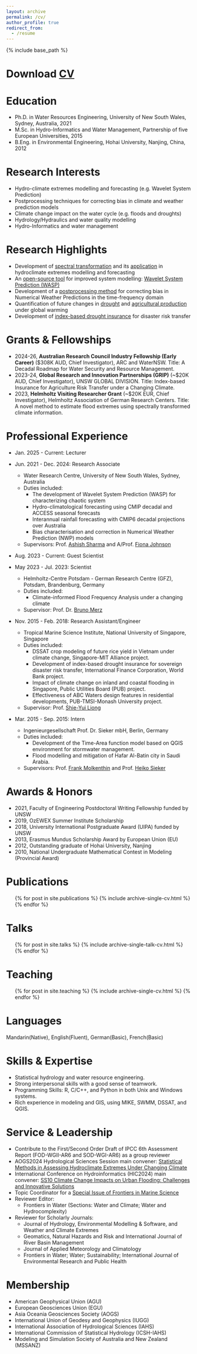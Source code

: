 ```yaml
---
layout: archive
permalink: /cv/
author_profile: true
redirect_from:
  - /resume
---
```


{% include base_path %}

Download [CV](http://zejiang-unsw.github.io/files/CV_ZeJIANG.pdf)
======

Education
======
* Ph.D. in Water Resources Engineering, University of New South Wales, Sydney, Australia, 2021
* M.Sc. in Hydro-Informatics and Water Management, Partnership of five European Universities, 2015
* B.Eng. in Environmental Engineering, Hohai University, Nanjing, China, 2012

Research Interests
======
* Hydro-climate extremes modelling and forecasting (e.g. Wavelet System Prediction)
* Postprocessing techniques for correcting bias in climate and weather prediction models
* Climate change impact on the water cycle (e.g. floods and droughts)
* Hydrology/Hydraulics and water quality modelling
* Hydro-Informatics and water management

Research Highlights
======
* Development of [spectral transformation](https://doi.org/10.1029/2019WR026962) and its [application](https://doi.org/10.1016/j.jhydrol.2021.126816) in hydroclimate extremes modelling and forecasting
* An [open-source tool](https://cran.r-project.org/web/packages/WASP/index.html) for improved system modelling: [Wavelet System Prediction (WASP)](https://doi.org/10.1016/j.envsoft.2020.104907)
* Development of a [postprocessing method](https://doi.org/10.1175/MWR-D-22-0217.1) for correcting bias in Numerical Weather Predictions in the time-frequency domain
* Quantification of future changes in [drought](https://doi.org/10.1029/2022EF003350) and [agricultural production](https://doi.org/10.1007/s00704-018-2617-z) under global warming
* Development of [index-based drought insurance](https://doi.org/10.1108/AFR-02-2020-0020) for disaster risk transfer

Grants & Fellowships
======
* 2024-26, **Australian Research Council Industry Fellowship (Early Career)**  ($308K AUD, Chief Investigator), ARC and WaterNSW. Title: A Decadal Roadmap for Water Security and Resource Management.
* 2023-24, **Global Research and Innovation Partnerships (GRIP)** (~$20K AUD, Chief Investigator), UNSW GLOBAL DIVISION. Title: Index-based Insurance for Agriculture Risk Transfer under a Changing Climate. 
* 2023, **Helmholtz Visiting Researcher Grant** (~$20K EUR, Chief Investigator), Helmholtz Association of German Research Centers. Title: A novel method to estimate flood extremes using spectrally transformed climate information.

Professional Experience
======
* Jan. 2025 - Current: Lecturer
* Jun. 2021 - Dec. 2024: Research Associate
  * Water Research Centre, University of New South Wales, Sydney, Australia
  * Duties included: 
	+ The development of Wavelet System Prediction (WASP) for characterizing chaotic system
    + Hydro-climatological forecasting using CMIP decadal and ACCESS seasonal forecasts
    + Interannual rainfall forecasting with CMIP6 decadal projections over Australia
    + Bias characterisation and correction in Numerical Weather Prediction (NWP) models
  * Supervisors: Prof. [Ashish Sharma](https://scholar.google.com.au/citations?user=C_9ndbcAAAAJ&hl=en) and A/Prof. [Fiona Johnson](https://scholar.google.com.au/citations?user=PYu5v4YAAAAJ&hl=en)

* Aug. 2023 - Current: Guest Scientist
* May 2023 - Jul. 2023: Scientist
  * Helmholtz-Centre Potsdam - German Research Centre (GFZ), Potsdam, Brandenburg, Germany
  * Duties included: 
	+ Climate-informed Flood Frequency Analysis under a changing climate
  * Supervisor: Prof. Dr. [Bruno Merz](https://www.gfz-potsdam.de/en/staff/bruno.merz/sec44)

* Nov. 2015 - Feb. 2018: Research Assistant/Engineer
  * Tropical Marine Science Institute, National University of Singapore, Singapore
  * Duties included: 
	+ DSSAT crop modeling of future rice yield in Vietnam under climate change, Singapore-MIT Alliance project.
	+ Development of index-based drought insurance for sovereign disaster risk transfer, International Finance Corporation, World Bank project. 
	+ Impact of climate change on inland and coastal flooding in Singapore, Public Utilities Board (PUB) project.
	+ Effectiveness of ABC Waters design features in residential developments, PUB-TMSI-Monash University project.
  * Supervisor: Prof. [Shie-Yui Liong](https://scholar.google.com.au/citations?user=PvpaEVUAAAAJ&hl=en)

* Mar. 2015 - Sep. 2015: Intern
  * Ingenieurgesellschaft Prof. Dr. Sieker mbH, Berlin, Germany
  * Duties included:
    + Development of the Time-Area function model based on QGIS environment for stormwater management.
    + Flood modelling and mitigation of Hafar Al-Batin city in Saudi Arabia.   
  * Supervisors: Prof. [Frank Molkenthin](https://www.b-tu.de/fg-hydrologie/team/mitarbeiter/apl-prof-frank-molkenthin) and Prof. [Heiko Sieker](https://www.sieker.de/aktuelles/news/heiko-sieker-honorarprofessor-an-der-tu-berlin-143.html?no_cache=1)

Awards & Honors
======
* 2021, Faculty of Engineering Postdoctoral Writing Fellowship funded by UNSW
* 2019, OzEWEX Summer Institute Scholarship
* 2018, University International Postgraduate Award (UIPA) funded by UNSW
* 2013, Erasmus Mundus Scholarship Award by European Union (EU)
* 2012, Outstanding graduate of Hohai University, Nanjing
* 2010, National Undergraduate Mathematical Contest in Modeling (Provincial Award)

Publications
======
  <ul>{% for post in site.publications %}
    {% include archive-single-cv.html %}
  {% endfor %}</ul>
 
Talks
======
  <ul>{% for post in site.talks %}
    {% include archive-single-talk-cv.html %}
  {% endfor %}</ul>
  
Teaching
======
  <ul>{% for post in site.teaching %}
    {% include archive-single-cv.html %}
  {% endfor %}</ul>
  
Languages
======
Mandarin(Native), English(Fluent), German(Basic), French(Basic)

Skills & Expertise 
======
* Statistical hydrology and water resource engineering.
* Strong interpersonal skills with a good sense of teamwork. 
* Programming Skills: R, C/C++, and Python in both Unix and Windows systems.
* Rich experience in modeling and GIS, using MIKE, SWMM, DSSAT, and QGIS.

Service & Leadership
======
* Contribute to the First/Second Order Draft of IPCC 6th Assessment Report (FOD-WGII-AR6 and SOD-WGI-AR6) as a group reviewer
* AOGS2024 Hydrological Sciences Session main convener: [Statistical Methods in Assessing Hydroclimate Extremes Under Changing Climate](https://www.asiaoceania.org/aogs2024/public.asp?page=sessions_and_conveners.asp)
* International Conference on Hydroinformatics (HIC2024) main convener: [SS10 Climate Change Impacts on Urban Flooding: Challenges and Innovative Solutions](https://hic2024.scimeeting.cn/en/web/program/1661?class=13512&hall_id=0&date_id=0&is_satellite=0)
* Topic Coordinator for a [Special Issue of Frontiers in Marine Science](https://www.frontiersin.org/research-topics/46827/toxicological-endpoints-and-bioavailability-of-emerging-contaminants-and-their-impacts-on-marine-nut)
* Reviewer Editor: 
  + Frontiers in Water (Sections: Water and Climate; Water and Hydrocomplexity)
* Reviewer for Scholarly Journals: 
  + Journal of Hydrology, Environmental Modelling & Software, and Weather and Climate Extremes
  + Geomatics, Natural Hazards and Risk and International Journal of River Basin Management 
  + Journal of Applied Meteorology and Climatology
  + Frontiers in Water; Water; Sustainability; International Journal of Environmental Research and Public Health

Membership
======
* American Geophysical Union (AGU)
* European Geosciences Union (EGU) 
* Asia Oceania Geosciences Society (AOGS)
* International Union of Geodesy and Geophysics (IUGG)
* International Association of Hydrological Sciences (IAHS)
* International Commission of Statistical Hydrology (ICSH-IAHS)
* Modeling and Simulation Society of Australia and New Zealand (MSSANZ)
